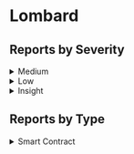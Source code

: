 # Lombard

## Reports by Severity

<details>

<summary>Medium</summary>

* \#38634 \[SC-Medium] Insufficient validation on offchainTokenData in TokenPool.releaseOrMint allows CCIP message to be executed with mismatched payload potentially leading to loss of funds in cross-ch...
* \#38066 \[SC-Medium] \`ProxyFactory\` is vulnerable to DoS/Address Hijacking
* \#38154 \[SC-Medium] The offchain data provided to the CLAdapter isn’t properly validated and can be from a different CCIP message, resulting in the freezing of funds
* \#38342 \[SC-Medium] Interchanging \`offchainTokenData\` between two valid messages
* \#38363 \[SC-Medium] LBTC cross-chain transfer can be DOSed
* \#38335 \[SC-Medium] Attacker can exploit PartnerVault mint small amount to cause LBTC depeg or Protocol Insolvency

</details>

<details>

<summary>Low</summary>

* \#38344 \[SC-Low] Old validated messages can not pass proof check when new validators are set
* \#38137 \[SC-Low] \`RateLimits\` library incorrectly reset the consumed amount when the limit is updated
* \#38231 \[SC-Low] Due to incorrect design in \`Consortium::setNextValidatorSet\` the validator set could not be set in certain valid scenarios
* \#38286 \[SC-Low] BitcoinUtils.getDustLimitForOutput calculate wrongly the dust limit for a given Bitcoin script public key

</details>

<details>

<summary>Insight</summary>

* \#38644 \[SC-Insight] Q\&A
* \#38102 \[SC-Insight] Due to incorrect design in \`BasculeV2::validateWithdrawal\` valid transactions will be reverted, which will make protocol unable to mint tokens
* \#38012 \[SC-Insight] Unused Function in CLAdapter Contract
* \#38116 \[SC-Insight] Partner vaults don't account for FireBridge fees, forcing LBTC burn to never work
* \#38148 \[SC-Insight] Unnecessary Storage Pointer Declaration batchMintWithFee
* \#38189 \[SC-Insight] Attacker can grief calls to \`lbtc.mintWithFee()\`
* \#38225 \[SC-Insight] user funds will get stuck if \`removeDestination\` executes before notarization and withdraw.
* \#38257 \[SC-Insight] Freezing of msg.value passed in Bridge.deposit() if adapter is address zero
* \#38341 \[SC-Insight] Suboptimal gas usage and ambiguous behavior during fee estimation
* \#38370 \[SC-Insight] Issue Between Comment and Code in Consortium

</details>

## Reports by Type

<details>

<summary>Smart Contract</summary>

* \#38644 \[SC-Insight] Q\&A
* \#38344 \[SC-Low] Old validated messages can not pass proof check when new validators are set
* \#38137 \[SC-Low] \`RateLimits\` library incorrectly reset the consumed amount when the limit is updated
* \#38102 \[SC-Insight] Due to incorrect design in \`BasculeV2::validateWithdrawal\` valid transactions will be reverted, which will make protocol unable to mint tokens
* \#38634 \[SC-Medium] Insufficient validation on offchainTokenData in TokenPool.releaseOrMint allows CCIP message to be executed with mismatched payload potentially leading to loss of funds in cross-ch...
* \#38012 \[SC-Insight] Unused Function in CLAdapter Contract
* \#38066 \[SC-Medium] \`ProxyFactory\` is vulnerable to DoS/Address Hijacking
* \#38116 \[SC-Insight] Partner vaults don't account for FireBridge fees, forcing LBTC burn to never work
* \#38148 \[SC-Insight] Unnecessary Storage Pointer Declaration batchMintWithFee
* \#38154 \[SC-Medium] The offchain data provided to the CLAdapter isn’t properly validated and can be from a different CCIP message, resulting in the freezing of funds
* \#38189 \[SC-Insight] Attacker can grief calls to \`lbtc.mintWithFee()\`
* \#38225 \[SC-Insight] user funds will get stuck if \`removeDestination\` executes before notarization and withdraw.
* \#38257 \[SC-Insight] Freezing of msg.value passed in Bridge.deposit() if adapter is address zero
* \#38231 \[SC-Low] Due to incorrect design in \`Consortium::setNextValidatorSet\` the validator set could not be set in certain valid scenarios
* \#38286 \[SC-Low] BitcoinUtils.getDustLimitForOutput calculate wrongly the dust limit for a given Bitcoin script public key
* \#38341 \[SC-Insight] Suboptimal gas usage and ambiguous behavior during fee estimation
* \#38342 \[SC-Medium] Interchanging \`offchainTokenData\` between two valid messages
* \#38363 \[SC-Medium] LBTC cross-chain transfer can be DOSed
* \#38370 \[SC-Insight] Issue Between Comment and Code in Consortium
* \#38335 \[SC-Medium] Attacker can exploit PartnerVault mint small amount to cause LBTC depeg or Protocol Insolvency

</details>
